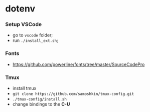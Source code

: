 # dotenv

### Setup VSCode
* go to `vscode` folder;
* run `./install_ext.sh`;

### Fonts
* https://github.com/powerline/fonts/tree/master/SourceCodePro

### Tmux
* install tmux
* `git clone https://github.com/samoshkin/tmux-config.git`
* `./tmux-config/install.sh`
* change bindings to the __C-U__

